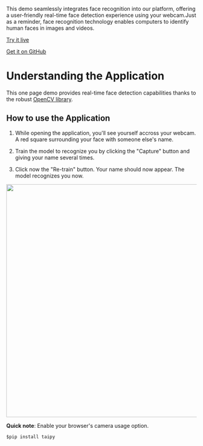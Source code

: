 This demo seamlessly integrates face recognition into our platform,
offering a user-friendly real-time face detection experience using 
your webcam.Just as a reminder, face recognition technology enables
computers to identify human faces in images and videos.

[Try it live](https://face-recognition.taipy.cloud/) 

[Get it on GitHub](https://github.com/Avaiga/demo-face-recognition)

# Understanding the Application

This one page demo provides real-time face detection capabilities 
thanks to the robust [OpenCV library](https://opencv.org/). 


## How to use the Application

1. While opening the application, you'll see yourself accross your webcam. A red square surrounding your face with someone else's name.
   
2. Train the model to recognize you by clicking the "Capture" button and giving your name several times.
   
3. Click now the "Re-train" button. Your name should now appear. The model recognizes you now.

<img src=face-recognition width="615">


**Quick note**: Enable your browser's camera usage option.

```$pip install taipy```
